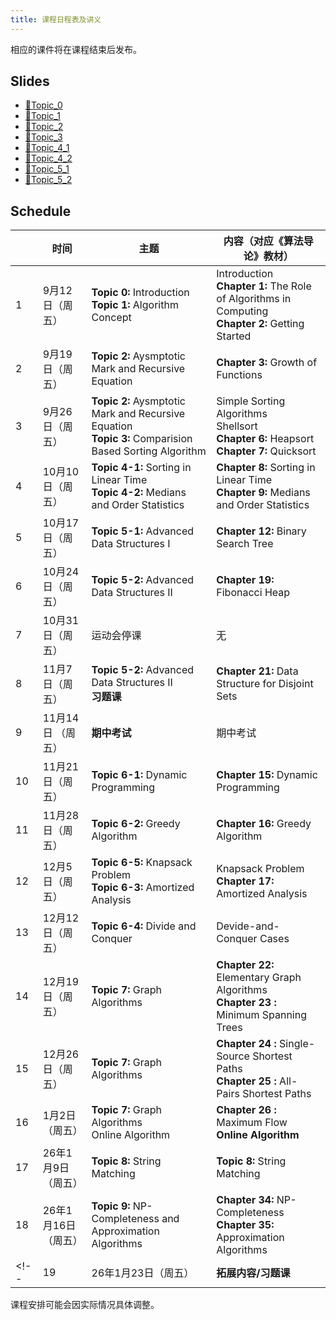 ```yaml
---
title: 课程日程表及讲义
---
```


相应的课件将在课程结束后发布。

## Slides

- [🔗Topic_0](Algorithm_2025_Topic_0.pdf)
- [🔗Topic_1](Algorithm_2025_Topic_1.pdf)
- [🔗Topic_2](Algorithm_2025_Topic_2.pdf)
- [🔗Topic_3](Algorithm_2025_Topic_3.pdf)
- [🔗Topic_4_1](Algorithm_2025_Topic_4_1(Ch8).pdf)
- [🔗Topic_4_2](Algorithm_2025_Topic_4_2(Ch9).pdf)
- [🔗Topic_5_1](Algorithm_2025_Topic_5_1.pdf)
- [🔗Topic_5_2](Algorithm_2025_Topic_5_2.pdf)

<!-- 
- [🔗Topic_5_2](Algorithm_2025_Topic_5_2.pdf)
- [🔗Topic_6_1](Algorithm_2025_Topic_6_1.pdf)
- [🔗Topic_6_2](Algorithm_2025_Topic_6_2.pdf)
- [🔗Topic_6_3](Algorithm_2025_Topic_6_3.pdf)
- [🔗Topic_6_4](Algorithm_2025_Topic_6_4.pdf)
- [🔗Topic_6_5](Algorithm_2025_Topic_6_5(01KnapsackProblem).pdf)
- [🔗Topic_7_Ch22](Algorithm_2025_Topic_7_Ch22.pdf)
- [🔗Topic_7_Ch23](Algorithm_2025_Topic_7_Ch23.pdf)
- [🔗Topic_7_Ch24](Algorithm_2025_Topic_7_Ch24.pdf)
- [🔗Topic_7_Ch25](Algorithm_2025_Topic_7_Ch25.pdf)
- [🔗Topic_7_Ch26](Algorithm_2025_Topic_7_Ch26.pdf) 
- [🔗Topic_OnlineAlgorithm](Algorithm_2025_Topic_OnlineAlgorithm.pdf) 
- [🔗Topic_8_Ch32](Algorithm_2025_Topic_8_Ch32.pdf) 
- [🔗Topic_9_1](Algorithm_2025_Topic_9_1.pdf) 
- [🔗Topic_9_2](Algorithm_2025_Topic_9_2.pdf) 

-- >

## 资料

<!-- - [🔗背包九讲](背包九讲.pdf) -->

## Schedule

|      | 时间              | 主题                                                         | 内容（对应《算法导论》教材）                                 |
| ---- | ----------------- | ------------------------------------------------------------ | ------------------------------------------------------------ |
| 1    | 9月12日（周五）    | **Topic 0:**  Introduction<br />**Topic 1:**  Algorithm Concept | Introduction<br />**Chapter 1:**  The Role of Algorithms in Computing<br />**Chapter 2:**  Getting Started |
| 2    | 9月19日（周五）    | **Topic 2:**  Aysmptotic Mark and Recursive Equation        | **Chapter 3:**  Growth of Functions                              |
| 3    | 9月26日（周五）   | **Topic 2:**  Aysmptotic Mark and Recursive Equation<br />**Topic 3:**  Comparision Based Sorting Algorithm | Simple Sorting Algorithms<br />Shellsort<br />**Chapter 6:** Heapsort<br />**Chapter 7:** Quicksort                          |
| 4    | 10月10日（周五）   | **Topic 4-1:**  Sorting in Linear Time<br />**Topic 4-2:**  Medians and Order Statistics | **Chapter 8:** Sorting in Linear Time<br />**Chapter 9:** Medians and Order Statistics |
| 5    | 10月17日（周五）   | **Topic 5-1:**  Advanced Data Structures I | **Chapter 12:**  Binary Search Tree |
| 6    | 10月24日（周五）   | **Topic 5-2:**  Advanced Data Structures II                  | **Chapter 19:** Fibonacci Heap            |
| 7    | 10月31日（周五）   | 运动会停课 | 无 |
| 8    | 11月7日（周五）  | **Topic 5-2:**  Advanced Data Structures II<br />**习题课**| **Chapter 21:** Data Structure for Disjoint Sets  |
| 9    | 11月14日 （周五）   | **期中考试** | 期中考试 |
| 10   | 11月21日（周五）   | **Topic 6-1:**  Dynamic Programming                          | **Chapter 15:** Dynamic Programming                          |
| 11   | 11月28日（周五）   | **Topic 6-2:**  Greedy Algorithm                              | **Chapter 16:**  Greedy Algorithm      |
| 12   | 12月5日（周五）    | **Topic 6-5:** Knapsack Problem<br />**Topic 6-3:**  Amortized Analysis| Knapsack Problem<br />**Chapter 17:**  Amortized Analysis|
| 13   | 12月12日（周五）   | **Topic 6-4:**  Divide and Conquer                           | Devide-and-Conquer Cases                                     |
| 14   | 12月19日（周五）   | **Topic 7:** Graph Algorithms                                | **Chapter 22:**  Elementary Graph Algorithms<br />**Chapter 23 :** Minimum Spanning Trees |
| 15   | 12月26日（周五）   | **Topic 7:** Graph Algorithms                                | **Chapter 24 :** Single-Source Shortest Paths<br />**Chapter 25 :** All-Pairs Shortest Paths|
| 16   | 1月2日（周五）     | **Topic 7:** Graph Algorithms<br />Online Algorithm      | **Chapter 26 :** Maximum Flow<br />**Online Algorithm**      |
| 17   | 26年1月9日（周五） | **Topic 8:** String Matching                                 | **Topic 8:** String Matching                                 |
| 18   | 26年1月16日（周五）| **Topic 9:** NP-Completeness and Approximation Algorithms    | **Chapter 34:** NP-Completeness<br />**Chapter 35:** Approximation Algorithms |
<!-- | 19   | 26年1月23日（周五）| **拓展内容/习题课**                        |  online algorithm, approximation algorithms，习题课   | -->

课程安排可能会因实际情况具体调整。